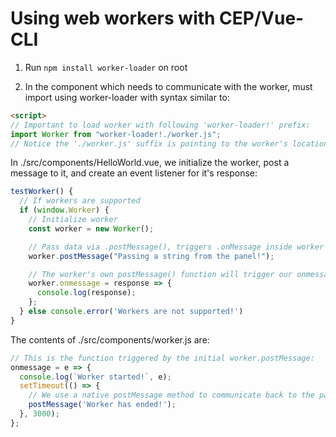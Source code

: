 # Using web workers with CEP/Vue-CLI

1) Run `npm install worker-loader` on root

2) In the component which needs to communicate with the worker, must import using worker-loader with syntax similar to:

```html
<script>
// Important to load worker with following 'worker-loader!' prefix:
import Worker from "worker-loader!./worker.js";
// Notice the './worker.js' suffix is pointing to the worker's location relative to this component
```

In ./src/components/HelloWorld.vue, we initialize the worker, post a message to it, and create an event listener for it's response:

```js
testWorker() {
  // If workers are supported
  if (window.Worker) {
    // Initialize worker
    const worker = new Worker();

    // Pass data via .postMessage(), triggers .onMessage inside worker
    worker.postMessage("Passing a string from the panel!");

    // The worker's own postMessage() function will trigger our onmessage handler here:
    worker.onmessage = response => {
      console.log(response);
    };
  } else console.error('Workers are not supported!')
}
```

The contents of ./src/components/worker.js are:

```js
// This is the function triggered by the initial worker.postMessage:
onmessage = e => {
  console.log(`Worker started!`, e);
  setTimeout(() => {
    // We use a native postMessage method to communicate back to the panel:
    postMessage('Worker has ended!');
  }, 3000);
};
```